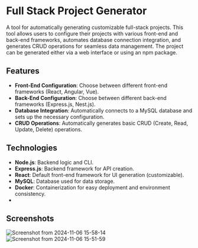 # Full Stack Project Generator

A tool for automatically generating customizable full-stack projects. This tool allows users to configure their projects with various front-end and back-end frameworks, automates database connection integration, and generates CRUD operations for seamless data management. The project can be generated either via a web interface or using an npm package.

## Features

- **Front-End Configuration**: Choose between different front-end frameworks (React, Angular, Vue).
- **Back-End Configuration**: Choose between different back-end frameworks (Express.js, Nest.js).
- **Database Integration**: Automatically connects to a MySQL database and sets up the necessary configuration.
- **CRUD Operations**: Automatically generates basic CRUD (Create, Read, Update, Delete) operations.

## Technologies

- **Node.js**: Backend logic and CLI.
- **Express.js**: Backend framework for API creation.
- **React**: Default front-end framework for UI generation (customizable).
- **MySQL**: Database used for data storage.
- **Docker**: Containerization for easy deployment and environment consistency.
- 
## Screenshots

![Screenshot from 2024-11-06 15-58-14](https://github.com/user-attachments/assets/f574b923-938b-4d15-9a9b-6b2fc41f0670)
![Screenshot from 2024-11-06 15-51-59](https://github.com/user-attachments/assets/4a7e0cbd-0f79-43ab-a34a-5532eeb74063)
